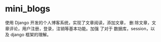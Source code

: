# mini_blogs
使用 Django 开发的个人博客系统，实现了文章阅读，添加文章， 删 除文章，文章评论，用户注册，登录，注销等基本功能。加强 了对于 数据库，session，以及 django 框架的理解。
